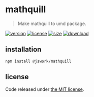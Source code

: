 # mathquill
> Make mathquill to umd package.

[![version][version-image]][version-url]
[![license][license-image]][license-url]
[![size][size-image]][size-url]
[![download][download-image]][download-url]

## installation
```shell
npm install @jswork/mathquill
```

## license
Code released under [the MIT license](https://github.com/afeiship/mathquill/blob/master/LICENSE.txt).

[version-image]: https://img.shields.io/npm/v/@jswork/mathquill
[version-url]: https://npmjs.org/package/@jswork/mathquill

[license-image]: https://img.shields.io/npm/l/@jswork/mathquill
[license-url]: https://github.com/afeiship/mathquill/blob/master/LICENSE.txt

[size-image]: https://img.shields.io/bundlephobia/minzip/@jswork/mathquill
[size-url]: https://github.com/afeiship/mathquill/blob/master/dist/mathquill.min.js

[download-image]: https://img.shields.io/npm/dm/@jswork/mathquill
[download-url]: https://www.npmjs.com/package/@jswork/mathquill
